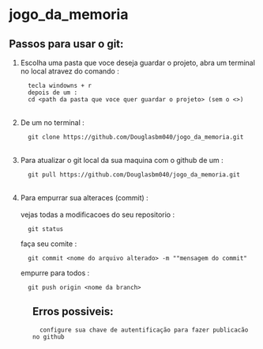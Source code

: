 # jogo_da_memoria

<h2>Passos para usar o git:</h2>
<ol>
<li>Escolha uma pasta que voce deseja guardar o projeto, abra um terminal no local atravez do comando :</li>

```
  tecla windowns + r 
  depois de um :
  cd <path da pasta que voce quer guardar o projeto> (sem o <>)
```
<br>
<li>De um no terminal :</li>

```
  git clone https://github.com/Douglasbm040/jogo_da_memoria.git
```
<br>
<li>Para atualizar o git local da sua maquina com o github de um :</li>

```
  git pull https://github.com/Douglasbm040/jogo_da_memoria.git
```  
<br>
<li>Para empurrar sua alteraces (commit) : </li><br>
vejas todas a modificacoes do seu repositorio :

```
  git status
```
faça seu comite :
```
  git commit <nome do arquivo alterado> -m ""mensagem do commit"
```
empurre para todos :

```
  git push origin <nome da branch>
```

<ol>
<h2>Erros possiveis:</h2>

```
  configure sua chave de autentificação para fazer publicacão no github
```



